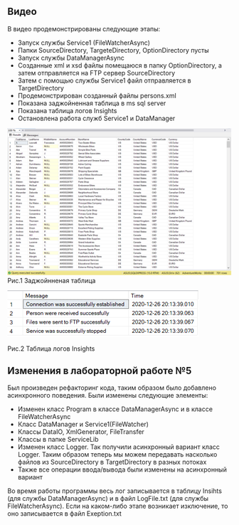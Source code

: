 ## Видео ##

В видео продемонстрированы следующие этапы:
* Запуск службы Service1 (FileWatcherAsync)
* Папки SourceDirectory, TargeteDirectory, OptionDirectory пусты
* Запуск службы DataManagerAsync
* Созданные xml и xsd файлы помещаюся в папку OptionDirectory, а затем отправляется на FTP сервер SourceDirectory
* Затем с помощью службы Service1 файл отправляется в TargetDirectory
* Продемонстрирован созданный файлы persons.xml 
* Показана заджойненная таблица в ms sql server
* Показана таблица логов Insights
* Остановлена работа служб Service1 и DataManager

![Screenshot](Screen/1.png)
Рис.1 Заджойнненая таблица

![Screenshot](Screen/2.png)

Рис.2 Таблица логов Insights


## Изменения в лабораторной работе №5 ##
Был произведен рефакторинг кода, таким образом было добавлено асинхронного поведения. Были изменены следующие элементы:

* Изменен класс Program в классе DataManagerAsync и в классе FileWatcherAsync
* Класс DataManager и Service1(FileWatcher)
* Классы DataIO, XmlGenerator, FileTransfer
* Классы в папке ServiceLib
* Изменен класс Logger. Так получили асинхронный вариант класс Logger. Таким образом теперь мы можем передавать насколько файлов из SourceDirectory в TargetDirectory в разных потоках
* Также все операции ввода/вывода были изменены на асинхронный вариант

Во время работы программы весь лог записывается в таблицу Insihts (для службы DataManagerAsync) и в файл LogFile.txt (для службы FileWatcherAsync). Если на каком-либо этапе возникает изключение, то оно записывается в файл Exeption.txt
